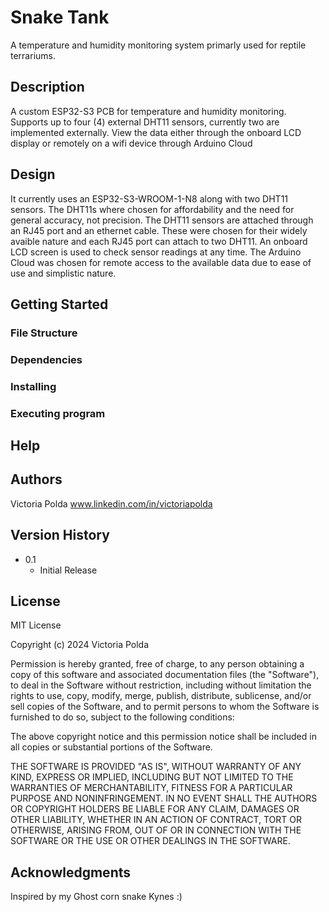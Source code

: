 # Snake Tank

A temperature and humidity monitoring system primarly used for reptile terrariums. 

## Description

A custom ESP32-S3 PCB for temperature and humidity monitoring. Supports up to four (4) external DHT11 sensors, currently two are implemented externally. 
View the data either through the onboard LCD display or remotely on a wifi device through Arduino Cloud

## Design

It currently uses an ESP32-S3-WROOM-1-N8 along with two DHT11 sensors. The DHT11s where chosen for affordability and the need for general accuracy, not precision.
The DHT11 sensors are attached through an RJ45 port and an ethernet cable. These were chosen for their widely avaible nature and each RJ45 port can attach to two DHT11.
An onboard LCD screen is used to check sensor readings at any time. 
The Arduino Cloud was chosen for remote access to the available data due to ease of use and simplistic nature.

## Getting Started

### File Structure



### Dependencies


### Installing


### Executing program


## Help

## Authors

Victoria Polda
www.linkedin.com/in/victoriapolda

## Version History

* 0.1
    * Initial Release

## License

MIT License

Copyright (c) 2024 Victoria Polda

Permission is hereby granted, free of charge, to any person obtaining a copy
of this software and associated documentation files (the "Software"), to deal
in the Software without restriction, including without limitation the rights
to use, copy, modify, merge, publish, distribute, sublicense, and/or sell
copies of the Software, and to permit persons to whom the Software is
furnished to do so, subject to the following conditions:

The above copyright notice and this permission notice shall be included in all
copies or substantial portions of the Software.

THE SOFTWARE IS PROVIDED "AS IS", WITHOUT WARRANTY OF ANY KIND, EXPRESS OR
IMPLIED, INCLUDING BUT NOT LIMITED TO THE WARRANTIES OF MERCHANTABILITY,
FITNESS FOR A PARTICULAR PURPOSE AND NONINFRINGEMENT. IN NO EVENT SHALL THE
AUTHORS OR COPYRIGHT HOLDERS BE LIABLE FOR ANY CLAIM, DAMAGES OR OTHER
LIABILITY, WHETHER IN AN ACTION OF CONTRACT, TORT OR OTHERWISE, ARISING FROM,
OUT OF OR IN CONNECTION WITH THE SOFTWARE OR THE USE OR OTHER DEALINGS IN THE
SOFTWARE.

## Acknowledgments

Inspired by my Ghost corn snake Kynes :) 
